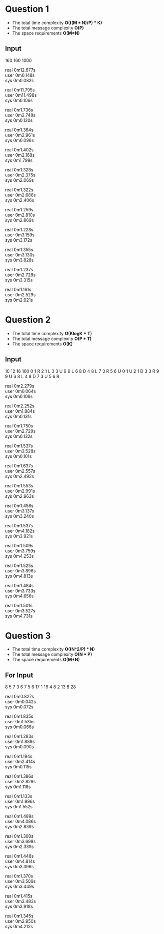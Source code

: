 # Question 1

- The total time complexity <b> O(((M * N)/P) * K)</b>
- The total message complexity <b> O(P) </b>
- The space requirements <b> O(M*N) </b>

## Input

160 160 1000

real	0m12.677s \
user	0m0.148s \
sys	0m0.082s


real	0m11.795s \
user	0m11.498s \
sys	0m0.106s


real	0m1.736s \
user	0m2.748s \
sys	0m0.120s


real	0m1.364s \
user	0m2.961s \
sys	0m0.096s


real	0m1.402s \
user	0m2.168s \
sys	0m1.799s


real	0m1.328s \
user	0m2.375s \
sys	0m2.069s


real	0m1.322s \
user	0m2.686s \
sys	0m2.406s


real	0m1.259s \
user	0m2.810s \
sys	0m2.869s


real	0m1.228s \
user	0m3.159s \
sys	0m3.172s


real	0m1.355s \
user	0m3.130s \
sys	0m3.828s


real	0m1.237s \
user	0m2.728s \
sys	0m3.315s


real	0m1.161s \
user	0m2.529s \
sys	0m2.921s

# Question 2

- The total time complexity <b> O(KlogK * T)</b>
- The total message complexity <b> O(P * T) </b>
- The space requirements <b> O(K) </b>

## Input
10 12 16 100
0 1 R
2 1 L
3 3 U
9 9 L
6 8 D
4 8 L
7 3 R
5 6 U
0 1 U
2 1 D
3 3 R
9 9 U
6 8 L
4 8 D
7 3 U
5 6 R

real	0m2.279s \
user	0m0.064s \
sys	0m0.106s


real	0m2.252s \
user	0m1.884s \
sys	0m0.131s


real	0m1.750s \
user	0m2.729s \
sys	0m0.132s


real	0m1.537s \
user	0m3.528s \
sys	0m0.101s


real	0m1.637s \
user	0m2.557s \
sys	0m2.492s


real	0m1.553s \
user	0m2.991s \
sys	0m2.963s


real	0m1.456s \
user	0m3.137s \
sys	0m3.240s


real	0m1.537s \
user	0m4.182s \
sys	0m3.921s


real	0m1.509s \
user	0m3.759s \
sys	0m4.253s


real	0m1.525s \
user	0m3.896s \
sys	0m4.813s


real	0m1.484s \
user	0m3.733s \
sys	0m4.656s


real	0m1.501s \
user	0m3.527s \
sys	0m4.731s



# Question 3

- The total time complexity <b> O((N^2/P) * N)</b>
- The total message complexity <b> O(N * P) </b>
- The space requirements <b> O(M*N) </b>

## For Input

8
5 7
3 6
7 5
6 17
1 16
4 8
2 13
8 28

real	0m0.827s \
user	0m0.042s \
sys	0m0.072s


real	0m1.835s \
user	0m1.535s \
sys	0m0.066s


real	0m1.283s \
user	0m1.889s \
sys	0m0.090s


real	0m1.194s \
user	0m2.414s \
sys	0m0.115s


real	0m1.386s \
user	0m2.829s \
sys	0m1.118s


real	0m1.133s \
user	0m1.996s \
sys	0m1.552s


real	0m1.489s \
user	0m4.086s \
sys	0m2.839s


real	0m1.300s \
user	0m3.698s \
sys	0m2.339s


real	0m1.448s \
user	0m4.814s \
sys	0m3.396s


real	0m1.370s \
user	0m3.509s \
sys	0m3.449s


real	0m1.415s \
user	0m3.483s \
sys	0m3.918s


real	0m1.345s \
user	0m2.950s \
sys	0m4.212s

